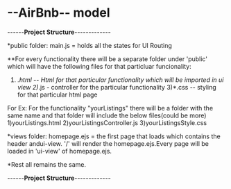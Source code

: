 # --AirBnb-- model


------**Project Structure**-------------

*public folder:
main.js = holds all the states for UI Routing

**For every functionality there will be a separate folder under 'public' which will have the following files for that particluar funcionality:
1) *.html -- Html for that particular functionality which will be imported in ui view
2)*.js - controller for the particular functionality
3)*.css -- styling for that particular html page

For Ex:
For the functionality "yourListings" there will be a folder with the same name and that folder will include the below files(could be more)
1)yourListings.html
2)yourListingsController.js
3)yourListingsStyle.css


*views folder:
homepage.ejs = the first page that loads which contains the header andui-view. '/' will render the homepage.ejs.Every page will be loaded in 'ui-view' of homepage.ejs.

*Rest all remains the same.

------**Project Structure**-------------
